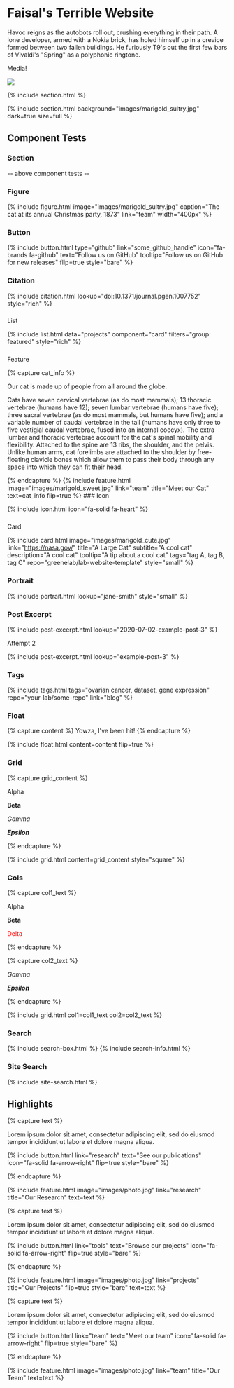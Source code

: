 ---
---

# Faisal's Terrible Website

Havoc reigns as the autobots roll out, crushing everything in their path.
A lone developer, armed with a Nokia brick, has holed himself up in a
crevice formed between two fallen buildings. He furiously T9's out the
first few bars of Vivaldi's "Spring" as a polyphonic ringtone.

Media!

![](https://www.youtube.com/watch?v=Ptk_1Dc2iPY)

{% include section.html %}

{%
  include section.html
  background="images/marigold_sultry.jpg"
  dark=true
  size=full
%}
## Component Tests

### Section

-- above component tests --

### Figure

{%
  include figure.html
  image="images/marigold_sultry.jpg"
  caption="The cat at its annual Christmas party, 1873"
  link="team"
  width="400px"
%}

### Button

{%
  include button.html
  type="github"
  link="some_github_handle"
  icon="fa-brands fa-github"
  text="Follow us on GitHub"
  tooltip="Follow us on GitHub for new releases"
  flip=true
  style="bare"
%}

### Citation

{%
  include citation.html
  lookup="doi:10.1371/journal.pgen.1007752"
  style="rich"
%}
### 
List

{%
  include list.html
  data="projects"
  component="card"
  filters="group: featured"
  style="rich"
%}
### 
Feature

{% capture cat_info %}
<p>Our cat is made up of people from all around the globe.</p>

<p>Cats have seven cervical vertebrae (as do most mammals); 13 thoracic vertebrae (humans have 12); seven lumbar vertebrae (humans have five); three sacral vertebrae (as do most mammals, but humans have five); and a variable number of caudal vertebrae in the tail (humans have only three to five vestigial caudal vertebrae, fused into an internal coccyx).  The extra lumbar and thoracic vertebrae account for the cat's spinal mobility and flexibility. Attached to the spine are 13 ribs, the shoulder, and the pelvis.  Unlike human arms, cat forelimbs are attached to the shoulder by free-floating clavicle bones which allow them to pass their body through any space into which they can fit their head.</p>
{% endcapture %}
{%
  include feature.html
  image="images/marigold_sweet.jpg"
  link="team"
  title="Meet our Cat"
  text=cat_info
  flip=true
%}
### 
Icon

{%
  include icon.html
  icon="fa-solid fa-heart"
%}
### 
Card

{%
  include card.html
  image="images/marigold_cute.jpg"
  link="https://nasa.gov/"
  title="A Large Cat"
  subtitle="A cool cat"
  description="A cool cat"
  tooltip="A tip about a cool cat"
  tags="tag A, tag B, tag C"
  repo="greenelab/lab-website-template"
  style="small"
%}

### Portrait

{%
  include portrait.html
  lookup="jane-smith"
  style="small"
%}

### Post Excerpt

{%
  include post-excerpt.html
  lookup="2020-07-02-example-post-3"
%}

Attempt 2

{%
  include post-excerpt.html
  lookup="example-post-3"
%}

### Tags

{%
  include tags.html
  tags="ovarian cancer, dataset, gene expression"
  repo="your-lab/some-repo"
  link="blog"
%}

### Float

{% capture content %}
  Yowza, I've been hit!
{% endcapture %}

{%
  include float.html
  content=content
  flip=true
%}

### Grid

{% capture grid_content %}
  <p>Alpha</p>
  <p><b>Beta</b></p>
  <p><i>Gamma</i></p>
  <p><i><b>Epsilon</b></i></p>
{% endcapture %}

{%
  include grid.html
  content=grid_content
  style="square"
%}

### Cols

{% capture col1_text %}
  <p>Alpha</p>
  <p><b>Beta</b></p>
  <p><span style="color: red;">Delta</span></p>
{% endcapture %}

{% capture col2_text %}
  <p><i>Gamma</i></p>
  <p><i><b>Epsilon</b></i></p>
{% endcapture %}

{%
  include grid.html
  col1=col1_text
  col2=col2_text
%}

### Search

{% include search-box.html %}
{% include search-info.html %}

### Site Search

{% include site-search.html %}

## Highlights

{% capture text %}

Lorem ipsum dolor sit amet, consectetur adipiscing elit, sed do eiusmod tempor incididunt ut labore et dolore magna aliqua.

{%
  include button.html
  link="research"
  text="See our publications"
  icon="fa-solid fa-arrow-right"
  flip=true
  style="bare"
%}

{% endcapture %}

{%
  include feature.html
  image="images/photo.jpg"
  link="research"
  title="Our Research"
  text=text
%}

{% capture text %}

Lorem ipsum dolor sit amet, consectetur adipiscing elit, sed do eiusmod tempor incididunt ut labore et dolore magna aliqua.

{%
  include button.html
  link="tools"
  text="Browse our projects"
  icon="fa-solid fa-arrow-right"
  flip=true
  style="bare"
%}

{% endcapture %}

{%
  include feature.html
  image="images/photo.jpg"
  link="projects"
  title="Our Projects"
  flip=true
  style="bare"
  text=text
%}

{% capture text %}

Lorem ipsum dolor sit amet, consectetur adipiscing elit, sed do eiusmod tempor incididunt ut labore et dolore magna aliqua.

{%
  include button.html
  link="team"
  text="Meet our team"
  icon="fa-solid fa-arrow-right"
  flip=true
  style="bare"
%}

{% endcapture %}

{%
  include feature.html
  image="images/photo.jpg"
  link="team"
  title="Our Team"
  text=text
%}
